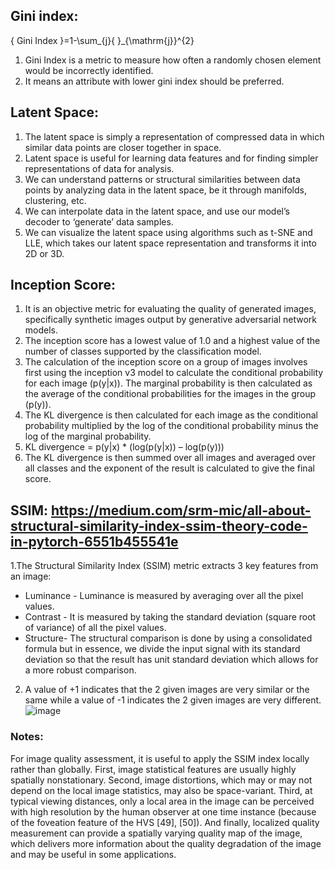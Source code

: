 ## Gini index:
{ Gini Index }=1-\sum_{j}{ }_{\mathrm{j}}^{2} 
1. Gini Index is a metric to measure how often a randomly chosen element would be incorrectly identified.
2. It means an attribute with lower gini index should be preferred.

## Latent Space:
1. The latent space is simply a representation of compressed data in which similar data points are closer together in space.
2. Latent space is useful for learning data features and for finding simpler representations of data for analysis.
3. We can understand patterns or structural similarities between data points by analyzing data in the latent space, be it through manifolds, clustering, etc.
4. We can interpolate data in the latent space, and use our model’s decoder to ‘generate’ data samples.
5. We can visualize the latent space using algorithms such as t-SNE and LLE, which takes our latent space representation and transforms it into 2D or 3D.

## Inception Score:
1. It is an objective metric for evaluating the quality of generated images, specifically synthetic images output by generative adversarial network models.
2. The inception score has a lowest value of 1.0 and a highest value of the number of classes supported by the classification model.
3. The calculation of the inception score on a group of images involves first using the inception v3 model to calculate the conditional probability for each image (p(y|x)). The marginal probability is then calculated as the average of the conditional probabilities for the images in the group (p(y)).
4. The KL divergence is then calculated for each image as the conditional probability multiplied by the log of the conditional probability minus the log of the marginal probability.
5. KL divergence = p(y|x) * (log(p(y|x)) – log(p(y)))
6. The KL divergence is then summed over all images and averaged over all classes and the exponent of the result is calculated to give the final score.


## SSIM: https://medium.com/srm-mic/all-about-structural-similarity-index-ssim-theory-code-in-pytorch-6551b455541e
1.The Structural Similarity Index (SSIM) metric extracts 3 key features from an image:
* Luminance -  Luminance is measured by averaging over all the pixel values.
* Contrast - It is measured by taking the standard deviation (square root of variance) of all the pixel values.
* Structure-  The structural comparison is done by using a consolidated formula but in essence, we divide the input signal with its standard deviation so that the result has unit standard deviation which allows for a more robust comparison.
2. A value of +1 indicates that the 2 given images are very similar or the same while a value of -1 indicates the 2 given images are very different.
![image](https://user-images.githubusercontent.com/40149518/146059869-1ee763fb-3a02-43d5-9e81-6f91f2141880.png)

### Notes:
For image quality assessment, it is useful to apply the SSIM index locally rather than globally. First, image statistical features are usually highly spatially nonstationary. Second, image distortions, which may or may not depend on the local image statistics, may also be space-variant. Third, at typical viewing distances, only a local area in the image can be perceived with high resolution by the human observer at one time instance (because of the foveation feature of the HVS [49], [50]). And finally, localized quality measurement can provide a spatially varying quality map of the image, which delivers more information about the quality degradation of the image and may be useful in some applications.
